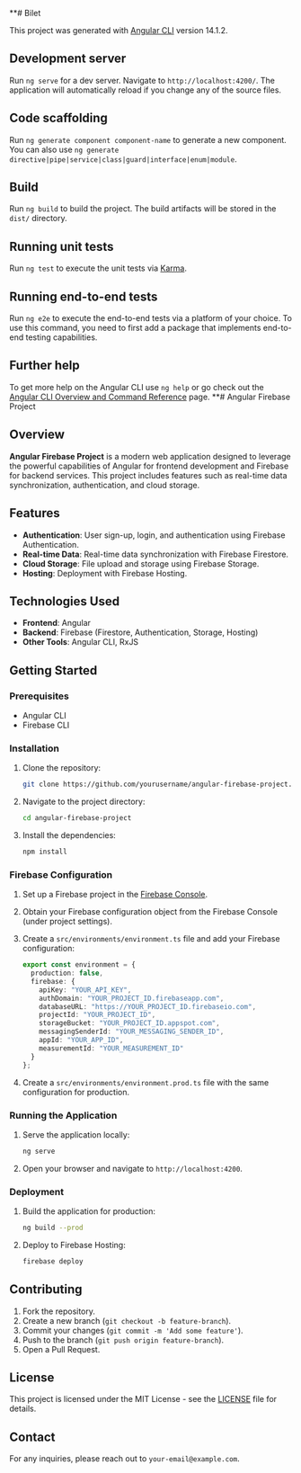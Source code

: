 **# Bilet

This project was generated with [Angular CLI](https://github.com/angular/angular-cli) version 14.1.2.

## Development server

Run `ng serve` for a dev server. Navigate to `http://localhost:4200/`. The application will automatically reload if you change any of the source files.

## Code scaffolding

Run `ng generate component component-name` to generate a new component. You can also use `ng generate directive|pipe|service|class|guard|interface|enum|module`.

## Build

Run `ng build` to build the project. The build artifacts will be stored in the `dist/` directory.

## Running unit tests

Run `ng test` to execute the unit tests via [Karma](https://karma-runner.github.io).

## Running end-to-end tests

Run `ng e2e` to execute the end-to-end tests via a platform of your choice. To use this command, you need to first add a package that implements end-to-end testing capabilities.

## Further help

To get more help on the Angular CLI use `ng help` or go check out the [Angular CLI Overview and Command Reference](https://angular.io/cli) page.
**# Angular Firebase Project

## Overview

**Angular Firebase Project** is a modern web application designed to leverage the powerful capabilities of Angular for frontend development and Firebase for backend services. This project includes features such as real-time data synchronization, authentication, and cloud storage.

## Features

- **Authentication**: User sign-up, login, and authentication using Firebase Authentication.
- **Real-time Data**: Real-time data synchronization with Firebase Firestore.
- **Cloud Storage**: File upload and storage using Firebase Storage.
- **Hosting**: Deployment with Firebase Hosting.

## Technologies Used

- **Frontend**: Angular
- **Backend**: Firebase (Firestore, Authentication, Storage, Hosting)
- **Other Tools**: Angular CLI, RxJS

## Getting Started

### Prerequisites

- Angular CLI
- Firebase CLI

### Installation

1. Clone the repository:

    ```bash
    git clone https://github.com/yourusername/angular-firebase-project.git
    ```

2. Navigate to the project directory:

    ```bash
    cd angular-firebase-project
    ```

3. Install the dependencies:

    ```bash
    npm install
    ```

### Firebase Configuration

1. Set up a Firebase project in the [Firebase Console](https://console.firebase.google.com/).
2. Obtain your Firebase configuration object from the Firebase Console (under project settings).
3. Create a `src/environments/environment.ts` file and add your Firebase configuration:

    ```typescript
    export const environment = {
      production: false,
      firebase: {
        apiKey: "YOUR_API_KEY",
        authDomain: "YOUR_PROJECT_ID.firebaseapp.com",
        databaseURL: "https://YOUR_PROJECT_ID.firebaseio.com",
        projectId: "YOUR_PROJECT_ID",
        storageBucket: "YOUR_PROJECT_ID.appspot.com",
        messagingSenderId: "YOUR_MESSAGING_SENDER_ID",
        appId: "YOUR_APP_ID",
        measurementId: "YOUR_MEASUREMENT_ID"
      }
    };
    ```

4. Create a `src/environments/environment.prod.ts` file with the same configuration for production.

### Running the Application

1. Serve the application locally:

    ```bash
    ng serve
    ```

2. Open your browser and navigate to `http://localhost:4200`.

### Deployment

1. Build the application for production:

    ```bash
    ng build --prod
    ```

2. Deploy to Firebase Hosting:

    ```bash
    firebase deploy
    ```

## Contributing

1. Fork the repository.
2. Create a new branch (`git checkout -b feature-branch`).
3. Commit your changes (`git commit -m 'Add some feature'`).
4. Push to the branch (`git push origin feature-branch`).
5. Open a Pull Request.

## License

This project is licensed under the MIT License - see the [LICENSE](LICENSE) file for details.

## Contact

For any inquiries, please reach out to `your-email@example.com`.
